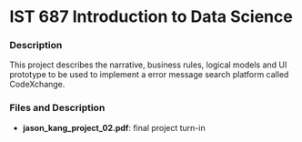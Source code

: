 # IST 687 Introduction to Data Science

### Description

This project describes the narrative, business rules, logical models and UI
prototype to be used to implement a error message search platform called
CodeXchange.

### Files and Description

- __jason_kang_project_02.pdf__: final project turn-in
